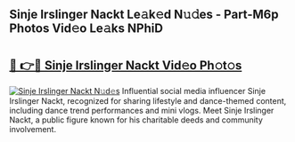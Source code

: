 ## Sinje Irslinger Nackt Le𝚊k𝚎d N𝚞𝚍es - Part-M6p Photos Vid𝚎o Le𝚊ks NPhiD

# <h2><a href="http://fb4894.evod.top/?m=Sinje+Irslinger+Nackt">🔗 👉🔴 Sinje Irslinger Nackt Vid𝚎o Ph𝚘t𝚘s</a></h2>

[![Sinje Irslinger Nackt N𝚞d𝚎s](https://i.imgur.com/8V9OHl7.gif)](http://fb4894.evod.top/?m=Sinje+Irslinger+Nackt)
Influential social media influencer Sinje Irslinger Nackt, recognized for sharing lifestyle and dance-themed content, including dance trend performances and mini vlogs. Meet Sinje Irslinger Nackt, a public figure known for his charitable deeds and community involvement. 
